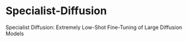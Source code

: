 # Specialist-Diffusion
Specialist Diffusion: Extremely Low-Shot Fine-Tuning of Large Diffusion Models
